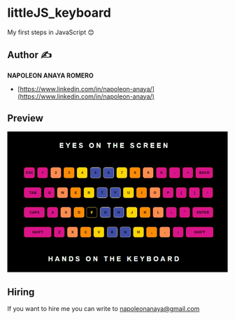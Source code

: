 # littleJS_keyboard
My first steps in JavaScript 😊

## Author ✍

**NAPOLEON ANAYA ROMERO**

-	[https://www.linkedin.com/in/napoleon-anaya/](https://www.linkedin.com/in/napoleon-anaya/)

## Preview 

![..](https://github.com/alucart2005/littleJS_keyboard/blob/main/img/preview.jpg?raw=true)

## Hiring 
If you want to hire me you can write to napoleonanaya@gmail.com
